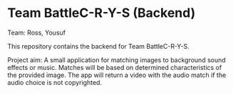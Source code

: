 # Team BattleC-R-Y-S (Backend)

Team: Ross, Yousuf

This repository contains the backend for Team BattleC-R-Y-S.

Project aim:
A small application for matching images to background sound effects or music. Matches will be based on determined characteristics of the provided image. The app will return a video with the audio match if the audio choice is not copyrighted.
